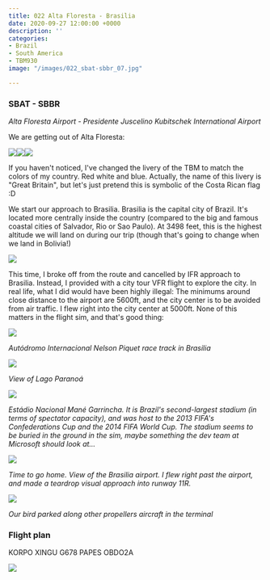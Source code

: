 ```yaml
---
title: 022 Alta Floresta - Brasilia
date: 2020-09-27 12:00:00 +0000
description: ''
categories:
- Brazil
- South America
- TBM930
image: "/images/022_sbat-sbbr_07.jpg"

---
```

### SBAT - SBBR

_Alta Floresta Airport - Presidente Juscelino Kubitschek International Airport_

We are getting out of Alta Floresta:

![](/images/022_sbat-sbbr_01.jpg)![](/images/022_sbat-sbbr_02.jpg)![](/images/022_sbat-sbbr_03.jpg)

If you haven't noticed, I've changed the livery of the TBM to match the colors of my country. Red white and blue. Actually, the name of this livery is "Great Britain", but let's just pretend this is symbolic of the Costa Rican flag :D

We start our approach to Brasilia. Brasilia is the capital city of Brazil. It's located more centrally inside the country (compared to the big and famous coastal cities of Salvador, Rio or Sao Paulo). At 3498 feet, this is the highest altitude we will land on during our trip (though that's going to change when we land in Bolivia!)

![](/images/022_sbat-sbbr_04.jpg)

This time, I broke off from the route and cancelled by IFR approach to Brasilia. Instead, I provided with a city tour VFR flight to explore the city. In real life, what I did would have been highly illegal: The minimums around close distance to the airport are 5600ft, and the city center is to be avoided from air traffic. I flew right into the city center at 5000ft. None of this matters in the flight sim, and that's good thing:

![](/images/022_sbat-sbbr_05.jpg)

_Autódromo Internacional Nelson Piquet race track in Brasilia_

![](/images/022_sbat-sbbr_06.jpg)

_View of Lago Paranoá_

![](/images/022_sbat-sbbr_08.jpg)

_Estádio Nacional Mané Garrincha. It is Brazil's second-largest stadium (in terms of spectator capacity), and was host to the 2013 FIFA's Confederations Cup and the 2014 FIFA World Cup. The stadium seems to be buried in the ground in the sim, maybe something the dev team at Microsoft should look at..._

![](/images/022_sbat-sbbr_09.jpg)

_Time to go home. View of the Brasilia airport. I flew right past the airport, and made a teardrop visual approach into runway 11R._

![](/images/022_sbat-sbbr_10.jpg)

_Our bird parked along other propellers aircraft in the terminal_

### Flight plan

KORPO XINGU G678 PAPES OBDO2A

![](/images/screenshot-2020-09-28-at-20-58-10.png)